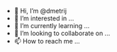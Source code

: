 - 👋 Hi, I’m @dmetrij
- 👀 I’m interested in ...
- 🌱 I’m currently learning ...
- 💞️ I’m looking to collaborate on ...
- 📫 How to reach me ...

<!---
dmetrij/dmetrij is a ✨ special ✨ repository because its `README.md` (this file) appears on your GitHub profile.
You can click the Preview link to take a look at your changes.
--->
